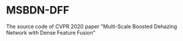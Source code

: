 # MSBDN-DFF
The source code of CVPR 2020 paper "Multi-Scale Boosted Dehazing Network with Dense Feature Fusion"

